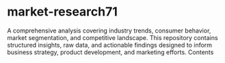 # market-research71
A comprehensive analysis covering industry trends, consumer behavior, market segmentation, and competitive landscape. This repository contains structured insights, raw data, and actionable findings designed to inform business strategy, product development, and marketing efforts.  Contents
